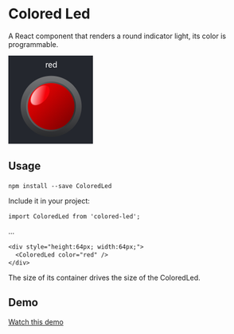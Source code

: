 # Colored Led

A React component that renders a round indicator light, its color is programmable.

![Red round indicator light](screenshot.png)

## Usage

`npm install --save ColoredLed`

Include it in your project:

```
import ColoredLed from 'colored-led';
```

...

```
<div style="height:64px; width:64px;">
  <ColoredLed color="red" />
</div>
```

The size of its container drives the size of the ColoredLed.

## Demo

[Watch this demo](https://hirle.github.io/colored-led/demo/build/)